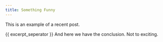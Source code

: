 ```yaml
---
title: Something Funny
---
```

This is an example of a recent post.

{{ excerpt_seperator }}
And here we have the conclusion. Not to exciting.
